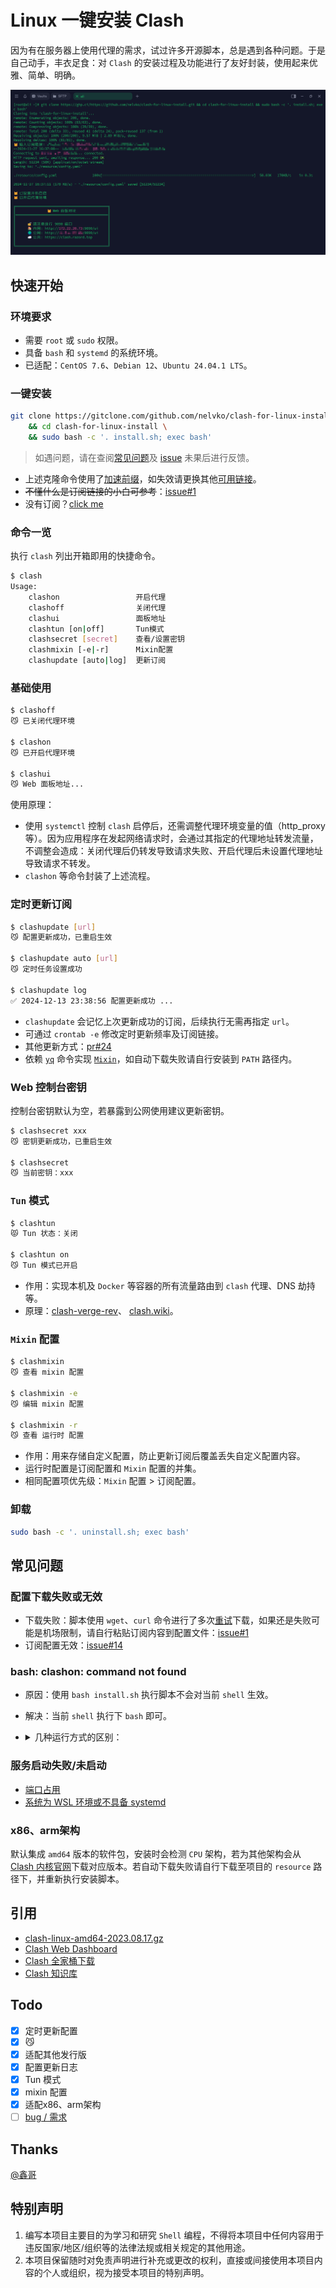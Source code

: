 # Linux 一键安装 Clash

因为有在服务器上使用代理的需求，试过许多开源脚本，总是遇到各种问题。于是自己动手，丰衣足食：对 `Clash` 的安装过程及功能进行了友好封装，使用起来优雅、简单、明确。

![img](resource/preview.png)

## 快速开始

### 环境要求

- 需要 `root` 或 `sudo` 权限。
- 具备 `bash` 和 `systemd` 的系统环境。
- 已适配：`CentOS 7.6`、`Debian 12`、`Ubuntu 24.04.1 LTS`。

### 一键安装

```bash
git clone https://gitclone.com/github.com/nelvko/clash-for-linux-install.git \
	&& cd clash-for-linux-install \
	&& sudo bash -c '. install.sh; exec bash'
```
> 如遇问题，请在查阅[常见问题](#常见问题)及 [issue](https://github.com/nelvko/clash-for-linux-install/issues?q=is%3Aissue) 未果后进行反馈。

- 上述克隆命令使用了[加速前缀](https://gitclone.com/)，如失效请更换其他[可用链接](https://ghproxy.link/)。
- ~~不懂什么是订阅链接的小白可参考~~：[issue#1](https://github.com/nelvko/clash-for-linux-install/issues/1)
- 没有订阅？[click me](https://次元.net/auth/register?code=oUbI)

### 命令一览

执行 `clash` 列出开箱即用的快捷命令。

```bash
$ clash
Usage:                                    
    clashon               	开启代理       
    clashoff              	关闭代理       
    clashui               	面板地址       
    clashtun [on|off]     	Tun模式        
    clashsecret [secret]  	查看/设置密钥  
    clashmixin [-e|-r]    	Mixin配置      
    clashupdate [auto|log]	更新订阅
```

### 基础使用

```bash
$ clashoff
😼 已关闭代理环境

$ clashon
😼 已开启代理环境

$ clashui
😼 Web 面板地址...
```

使用原理：

- 使用 `systemctl` 控制 `clash` 启停后，还需调整代理环境变量的值（http_proxy 等）。因为应用程序在发起网络请求时，会通过其指定的代理地址转发流量，不调整会造成：关闭代理后仍转发导致请求失败、开启代理后未设置代理地址导致请求不转发。
- `clashon` 等命令封装了上述流程。

### 定时更新订阅

```bash
$ clashupdate [url]
😼 配置更新成功，已重启生效

$ clashupdate auto [url]
😼 定时任务设置成功

$ clashupdate log
✅ 2024-12-13 23:38:56 配置更新成功 ...
```

- `clashupdate` 会记忆上次更新成功的订阅，后续执行无需再指定 `url`。
- 可通过 `crontab -e` 修改定时更新频率及订阅链接。
- 其他更新方式：[pr#24](https://github.com/nelvko/clash-for-linux-install/pull/24#issuecomment-2565054701)
- 依赖 [`yq`](https://github.com/mikefarah/yq/releases) 命令实现 [`Mixin`](#mixin-配置)，如自动下载失败请自行安装到 `PATH` 路径内。

### Web 控制台密钥

控制台密钥默认为空，若暴露到公网使用建议更新密钥。

```bash
$ clashsecret xxx
😼 密钥更新成功，已重启生效

$ clashsecret
😼 当前密钥：xxx
```

### `Tun` 模式

```bash
$ clashtun
😾 Tun 状态：关闭

$ clashtun on
😼 Tun 模式已开启
```

- 作用：实现本机及 `Docker` 等容器的所有流量路由到 `clash` 代理、DNS 劫持等。
- 原理：[clash-verge-rev](https://www.clashverge.dev/guide/term.html#tun)、 [clash.wiki](https://clash.wiki/premium/tun-device.html)。

### `Mixin` 配置

```bash
$ clashmixin
😼 查看 mixin 配置

$ clashmixin -e
😼 编辑 mixin 配置

$ clashmixin -r
😼 查看 运行时 配置
```

- 作用：用来存储自定义配置，防止更新订阅后覆盖丢失自定义配置内容。
- 运行时配置是订阅配置和 `Mixin` 配置的并集。
- 相同配置项优先级：`Mixin` 配置 > 订阅配置。

### 卸载

```bash
sudo bash -c '. uninstall.sh; exec bash'
```

## 常见问题

### 配置下载失败或无效

- 下载失败：脚本使用 `wget`、`curl` 命令进行了多次[重试](https://github.com/nelvko/clash-for-linux-install/blob/035c85ac92166e95b7503b2a678a6b535fbd4449/script/common.sh#L32-L46)下载，如果还是失败可能是机场限制，请自行粘贴订阅内容到配置文件：[issue#1](https://github.com/nelvko/clash-for-linux-install/issues/1#issuecomment-2066334716)
- 订阅配置无效：[issue#14](https://github.com/nelvko/clash-for-linux-install/issues/14#issuecomment-2513303276)

### bash: clashon: command not found

- 原因：使用 `bash install.sh` 执行脚本不会对当前 `shell` 生效。
- 解决：当前 `shell` 执行下 `bash` 即可。
- <details>

  <summary>几种运行方式的区别：</summary>

	- `bash` 命令运行：当前 `shell` 开启一个子 `shell` 执行脚本，对环境的修改不会作用到当前 `shell`，因此不具备 `clashon`
	  等命令。

	  ```bash
	  # 需要有可执行权限
	  $ ./install.sh
	  # 不需要可执行权限，需要读权限
	  $ bash ./install.sh
	  ```
	- `shell` 内建命令运行：脚本在当前 `shell` 环境中执行，变量和函数的定义对当前 `shell` 有效，`root` 用户推荐这种方式执行脚本。

	  ```bash
	  # 不需要可执行权限，需要读权限
	  $ . install.sh
	  $ source uninstall.sh
	  ```

  </details>

### 服务启动失败/未启动

- [端口占用](https://github.com/nelvko/clash-for-linux-install/issues/15#issuecomment-2507341281)
- [系统为 WSL 环境或不具备 systemd](https://github.com/nelvko/clash-for-linux-install/issues/11#issuecomment-2469817217)

### x86、arm架构

默认集成 `amd64` 版本的软件包，安装时会检测 `CPU` 架构，若为其他架构会从 [Clash 内核官网](https://downloads.clash.wiki/ClashPremium/)下载对应版本。若自动下载失败请自行下载至项目的 `resource` 路径下，并重新执行安装脚本。

## 引用

- [clash-linux-amd64-2023.08.17.gz](https://downloads.clash.wiki/ClashPremium/)
- [Clash Web Dashboard](https://github.com/haishanh/yacd/releases/tag/v0.3.8)
- [Clash 全家桶下载](https://www.clash.la/releases/)
- [Clash 知识库](https://clash.wiki/)

## Todo

- [X] 定时更新配置
- [X] 😼
- [X] 适配其他发行版
- [X] 配置更新日志
- [X] Tun 模式
- [x] mixin 配置
- [x] 适配x86、arm架构
- [ ] [bug / 需求](https://github.com/nelvko/clash-for-linux-install/issues)

## Thanks

[@鑫哥](https://github.com/TrackRay)

## 特别声明

1. 编写本项目主要目的为学习和研究 `Shell` 编程，不得将本项目中任何内容用于违反国家/地区/组织等的法律法规或相关规定的其他用途。
2. 本项目保留随时对免责声明进行补充或更改的权利，直接或间接使用本项目内容的个人或组织，视为接受本项目的特别声明。
